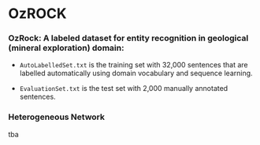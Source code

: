 # OzROCK


### OzRock: A labeled dataset for entity recognition in geological (mineral exploration) domain:

- `AutoLabelledSet.txt` is the training set with 32,000 sentences that are labelled automatically using domain vocabulary and sequence learning.

- `EvaluationSet.txt` is the test set with 2,000 manually annotated sentences. 


### Heterogeneous Network

tba
